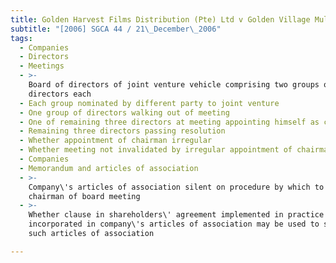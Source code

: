 ```yaml
---
title: Golden Harvest Films Distribution (Pte) Ltd v Golden Village Multiplex Pte Ltd
subtitle: "[2006] SGCA 44 / 21\_December\_2006"
tags:
  - Companies
  - Directors
  - Meetings
  - >-
    Board of directors of joint venture vehicle comprising two groups of three
    directors each
  - Each group nominated by different party to joint venture
  - One group of directors walking out of meeting
  - One of remaining three directors at meeting appointing himself as chairman
  - Remaining three directors passing resolution
  - Whether appointment of chairman irregular
  - Whether meeting not invalidated by irregular appointment of chairman
  - Companies
  - Memorandum and articles of association
  - >-
    Company\'s articles of association silent on procedure by which to appoint
    chairman of board meeting
  - >-
    Whether clause in shareholders\' agreement implemented in practice but not
    incorporated in company\'s articles of association may be used to supplement
    such articles of association

---
```


